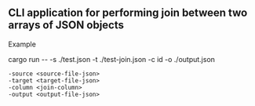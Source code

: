 ## CLI application for performing join between two arrays of JSON objects

Example

cargo run -- -s ./test.json -t ./test-join.json -c id -o ./output.json

```
-source <source-file-json>
-target <target-file-json>
-column <join-column>
-output <output-file-json>
```
